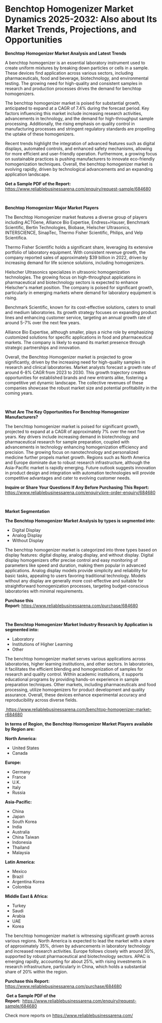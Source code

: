 <p><h1>Benchtop Homogenizer Market Dynamics 2025-2032: Also about Its Market Trends, Projections, and Opportunities</h1></p><p><strong>Benchtop Homogenizer Market Analysis and Latest Trends</strong></p>
<p><p>A benchtop homogenizer is an essential laboratory instrument used to create uniform mixtures by breaking down particles or cells in a sample. These devices find application across various sectors, including pharmaceuticals, food and beverage, biotechnology, and environmental testing. The growing need for high-quality and consistent samples in research and production processes drives the demand for benchtop homogenizers.</p><p>The benchtop homogenizer market is poised for substantial growth, anticipated to expand at a CAGR of 7.4% during the forecast period. Key factors influencing this market include increasing research activities, advancements in technology, and the demand for high-throughput sample processing. Additionally, the rising emphasis on quality control in manufacturing processes and stringent regulatory standards are propelling the uptake of these homogenizers.</p><p>Recent trends highlight the integration of advanced features such as digital displays, automated controls, and enhanced safety mechanisms, allowing for more efficient and user-friendly operation. Furthermore, a growing focus on sustainable practices is pushing manufacturers to innovate eco-friendly homogenization techniques. Overall, the benchtop homogenizer market is evolving rapidly, driven by technological advancements and an expanding application landscape.</p></p>
<p><strong>Get a Sample PDF of the Report:&nbsp;</strong> <a href="https://www.reliablebusinessarena.com/enquiry/request-sample/684680?utm_campaign=2206&utm_medium=2&utm_source=Github&utm_content=ia&utm_term=29032025&utm_id=benchtop-homogenizer">https://www.reliablebusinessarena.com/enquiry/request-sample/684680</a></p>
<p>&nbsp;</p>
<p><strong>Benchtop Homogenizer Major Market Players</strong></p>
<p><p>The Benchtop Homogenizer market features a diverse group of players including ACTGene, Alliance Bio Expertise, Endress+Hauser, Benchmark Scientific, Bertin Technologies, Biobase, Hielscher Ultrasonics, INTERSCIENCE, SinapTec, Thermo Fisher Scientific, Philips, and Velp Scientifica. </p><p>Thermo Fisher Scientific holds a significant share, leveraging its extensive portfolio of laboratory equipment. With consistent revenue growth, the company reported sales of approximately $39 billion in 2022, driven by increasing demand for life science solutions, including homogenizers.</p><p>Hielscher Ultrasonics specializes in ultrasonic homogenization technologies. The growing focus on high-throughput applications in pharmaceutical and biotechnology sectors is expected to enhance Hielscher's market position. The company is poised for significant growth, particularly in emerging markets where demand for laboratory equipment is rising.</p><p>Benchmark Scientific, known for its cost-effective solutions, caters to small and medium laboratories. Its growth strategy focuses on expanding product lines and enhancing customer service, targeting an annual growth rate of around 5-7% over the next few years.</p><p>Alliance Bio Expertise, although smaller, plays a niche role by emphasizing customized solutions for specific applications in food and pharmaceutical markets. The company is likely to expand its market presence through strategic partnerships and innovation.</p><p>Overall, the Benchtop Homogenizer market is projected to grow significantly, driven by the increasing need for high-quality samples in research and clinical laboratories. Market analysts forecast a growth rate of around 6-8% CAGR from 2023 to 2030. This growth trajectory creates opportunities for established brands and new entrants alike, fostering a competitive yet dynamic landscape. The collective revenues of these companies showcase the robust market size and potential profitability in the coming years.</p></p>
<p>&nbsp;</p>
<p><strong>What Are The Key Opportunities For Benchtop Homogenizer Manufacturers?</strong></p>
<p><p>The benchtop homogenizer market is poised for significant growth, projected to expand at a CAGR of approximately 7% over the next five years. Key drivers include increasing demand in biotechnology and pharmaceutical research for sample preparation, coupled with advancements in technology enhancing homogenization efficiency and precision. The growing focus on nanotechnology and personalized medicine further propels market growth. Regions such as North America and Europe dominate due to robust research infrastructure, although the Asia-Pacific market is rapidly emerging. Future outlook suggests innovation in product design and integration with automation technologies will provide competitive advantages and cater to evolving customer needs.</p></p>
<p><strong>Inquire or Share Your Questions If Any Before Purchasing This Report:</strong> <a href="https://www.reliablebusinessarena.com/enquiry/pre-order-enquiry/684680?utm_campaign=2206&utm_medium=2&utm_source=Github&utm_content=ia&utm_term=29032025&utm_id=benchtop-homogenizer">https://www.reliablebusinessarena.com/enquiry/pre-order-enquiry/684680</a></p>
<p>&nbsp;</p>
<p><strong>Market Segmentation</strong></p>
<p><strong>The Benchtop Homogenizer Market Analysis by types is segmented into:</strong></p>
<p><ul><li>Digital Display</li><li>Analog Display</li><li>Without Display</li></ul></p>
<p><p>The benchtop homogenizer market is categorized into three types based on display features: digital display, analog display, and without display. Digital display homogenizers offer precise control and easy monitoring of parameters like speed and duration, making them popular in advanced applications. Analog display models provide simplicity and reliability for basic tasks, appealing to users favoring traditional technology. Models without any display are generally more cost-effective and suitable for straightforward homogenization processes, targeting budget-conscious laboratories with minimal requirements.</p></p>
<p><strong>Purchase this Report:&nbsp;</strong><a href="https://www.reliablebusinessarena.com/purchase/684680?utm_campaign=2206&utm_medium=2&utm_source=Github&utm_content=ia&utm_term=29032025&utm_id=benchtop-homogenizer">https://www.reliablebusinessarena.com/purchase/684680</a></p>
<p>&nbsp;</p>
<p><strong>The Benchtop Homogenizer Market Industry Research by Application is segmented into:</strong></p>
<p><ul><li>Laboratory</li><li>Institutions of Higher Learning</li><li>Other</li></ul></p>
<p><p>The benchtop homogenizer market serves various applications across laboratories, higher learning institutions, and other sectors. In laboratories, it facilitates the efficient blending and homogenization of samples for research and quality control. Within academic institutions, it supports educational programs by providing hands-on experience in sample preparation techniques. Other markets, including pharmaceuticals and food processing, utilize homogenizers for product development and quality assurance. Overall, these devices enhance experimental accuracy and reproducibility across diverse fields.</p></p>
<p><a href="https://www.reliablebusinessarena.com/benchtop-homogenizer-market-r684680?utm_campaign=2206&utm_medium=2&utm_source=Github&utm_content=ia&utm_term=29032025&utm_id=benchtop-homogenizer">&nbsp;https://www.reliablebusinessarena.com/benchtop-homogenizer-market-r684680</a></p>
<p><strong>In terms of Region, the Benchtop Homogenizer Market Players available by Region are:</strong></p>
<p>
    <p> <strong> North America: </strong>
        <ul>
            <li>United States</li>
            <li>Canada</li>
        </ul>
        </p> 
    <p> <strong> Europe: </strong>
        <ul>
            <li>Germany</li>
            <li>France</li>
            <li>U.K.</li>
            <li>Italy</li>
            <li>Russia</li>
        </ul>
        </p> 
    <p> <strong> Asia-Pacific: </strong>
        <ul>
            <li>China</li>
            <li>Japan</li>
            <li>South Korea</li>
            <li>India</li>
            <li>Australia</li>
            <li>China Taiwan</li>
            <li>Indonesia</li>
            <li>Thailand</li>
            <li>Malaysia</li>
        </ul>
        </p> 
    <p> <strong> Latin America: </strong>
        <ul>
            <li>Mexico</li>
            <li>Brazil</li>
            <li>Argentina Korea</li>
            <li>Colombia</li>
        </ul>
        </p> 
    <p> <strong> Middle East & Africa: </strong>
        <ul>
            <li>Turkey</li>
            <li>Saudi</li>
            <li>Arabia</li>
            <li>UAE</li>
            <li>Korea</li>
        </ul>
    </p>
    </p>
<p><p>The benchtop homogenizer market is witnessing significant growth across various regions. North America is expected to lead the market with a share of approximately 35%, driven by advancements in laboratory technology and increased research activities. Europe follows closely with around 30%, supported by robust pharmaceutical and biotechnology sectors. APAC is emerging rapidly, accounting for about 25%, with rising investments in research infrastructure, particularly in China, which holds a substantial share of 20% within the region.</p></p>
<p><strong>Purchase this Report: </strong><a href="https://www.reliablebusinessarena.com/purchase/684680?utm_campaign=2206&utm_medium=2&utm_source=Github&utm_content=ia&utm_term=29032025&utm_id=benchtop-homogenizer">https://www.reliablebusinessarena.com/purchase/684680</a></p>
<p>&nbsp;<strong>Get a Sample PDF of the Report:&nbsp;&nbsp;</strong><a href="https://www.reliablebusinessarena.com/enquiry/request-sample/684680?utm_campaign=2206&utm_medium=2&utm_source=Github&utm_content=ia&utm_term=29032025&utm_id=benchtop-homogenizer">https://www.reliablebusinessarena.com/enquiry/request-sample/684680</a></p>
<p><strong></strong></p>
<p>Check more reports on <a href="https://www.reliablebusinessarena.com/?utm_campaign=2206&utm_medium=2&utm_source=Github&utm_content=ia&utm_term=29032025&utm_id=benchtop-homogenizer">https://www.reliablebusinessarena.com/</a></p>